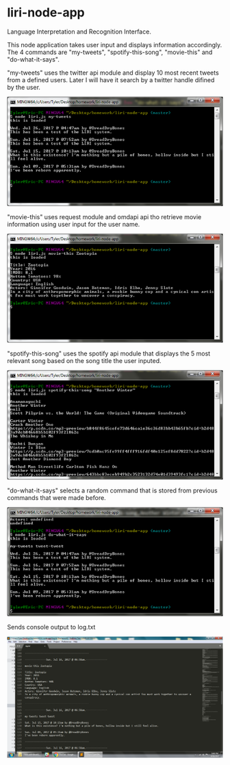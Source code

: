 # liri-node-app
Language Interpretation and Recognition Interface.

This node application takes user input and displays information accordingly. The 4 commands are "my-tweets", "spotify-this-song", "movie-this" and "do-what-it-says".

"my-tweets" uses the twitter api module and display 10 most recent tweets from a defined users. Later I will have it search by a twitter handle difined by the user.

![Tweets](/assets/images/LIRI-tweets.PNG)


"movie-this" uses request module and omdapi api tho retrieve movie information using user input for the user name.

![Movie](/assets/images/LIRI-movie.PNG)


"spotify-this-song" uses the spotify api module that displays the 5 most relevant song based on the song title the user inputed.

![Spotify](/assets/images/LIRI-spotify.PNG)


"do-what-it-says" selects a random command that is stored from previous commands that were made before.

![Random](/assets/images/LIRI-random.PNG)


Sends console output to log.txt

![Log](/assets/images/LIRI-log.PNG)
